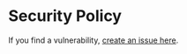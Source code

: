 # Security Policy

If you find a vulnerability, [create an issue here](https://github.com/bluewave-labs/checkmate/security/advisories/new).

